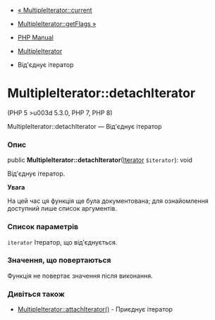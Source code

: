- [« MultipleIterator::current](multipleiterator.current.md)
- [MultipleIterator::getFlags »](multipleiterator.getflags.md)

- [PHP Manual](index.md)
- [MultipleIterator](class.multipleiterator.md)
- Від'єднує ітератор

# MultipleIterator::detachIterator

(PHP 5 \>u003d 5.3.0, PHP 7, PHP 8)

MultipleIterator::detachIterator — Від'єднує ітератор

### Опис

public
**MultipleIterator::detachIterator**([Iterator](class.iterator.md)
`$iterator`): void

Від'єднує ітератор.

**Увага**

На цей час ця функція ще була документована; для
ознайомлення доступний лише список аргументів.

### Список параметрів

`iterator`
Ітератор, що від'єднується.

### Значення, що повертаються

Функція не повертає значення після виконання.

### Дивіться також

- [MultipleIterator::attachIterator()](multipleiterator.attachiterator.md) -
Приєднує ітератор
